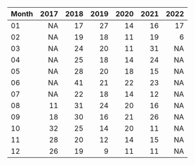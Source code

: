 |Month | 2017| 2018| 2019| 2020| 2021| 2022|
|:-----|----:|----:|----:|----:|----:|----:|
|01    |   NA|   17|   27|   14|   16|   17|
|02    |   NA|   19|   18|   11|   19|    6|
|03    |   NA|   24|   20|   11|   31|   NA|
|04    |   NA|   25|   18|   14|   24|   NA|
|05    |   NA|   28|   20|   18|   15|   NA|
|06    |   NA|   41|   21|   22|   23|   NA|
|07    |   NA|   22|   18|   14|   12|   NA|
|08    |   11|   31|   24|   20|   16|   NA|
|09    |   18|   30|   16|   21|   26|   NA|
|10    |   32|   25|   14|   20|   11|   NA|
|11    |   28|   20|   12|   14|   15|   NA|
|12    |   26|   19|    9|   11|   11|   NA|
